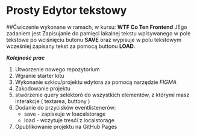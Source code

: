 # Prosty Edytor tekstowy

##Ćwiczenie wykonane w ramach, w kursu: **WTF Co Ten Frontend**
JEgo zadaniem jest Zapisujanie do pamięci lakalnej tekstu wpisywanego w pole tekstowe po wciśnięciu butonu **SAVE** oraz wypisuje w polu tekstowym wcześniej zapisany tekst za pomocą buttonu **LOAD**.

**_Kolejność prac_**

1. Utworzenie nowego repozytorium
2. Wgranie starter kitu
3. Wykonanie szkicu/projektu edytora za pomocą narzędzie _FIGMA_
4. Zakodowanie projektu
5. stwórzenie query selektoró do wszystkich elementów, z którymi masz interakcje ( textarea, buttony )
6. Dodanie do przycisków eventlistenerów:
   -  save - zapisxuje w loacalstorage
   -  load - wczytuje tresći z localstorage
7. Opublikowanie projektu na GitHub Pages
